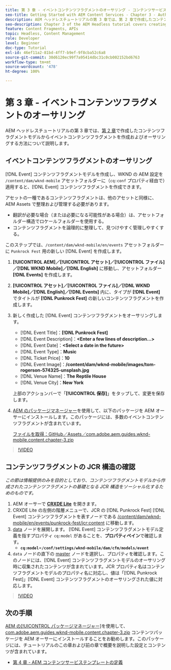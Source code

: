 ```yaml
---
title: 第 3 章 - イベントコンテンツフラグメントのオーサリング - コンテンツサービス
seo-title: Getting Started with AEM Content Services - Chapter 3 - Authoring Event Content Fragments
description: AEM ヘッドレスチュートリアルの第 3 章では、第 2 章で作成したコンテンツフラグメントモデルからイベントコンテンツフラグメントを作成およびオーサリングする方法について説明します。
seo-description: Chapter 3 of the AEM Headless tutorial covers creating and authoring Event Content Fragments from the Content Fragment Model created in Chapter 2.
feature: Content Fragments, APIs
topic: Headless, Content Management
role: Developer
level: Beginner
doc-type: Tutorial
exl-id: 46ef11a2-81bd-4ff7-b9ef-9f8cba52c6a8
source-git-commit: 30d6120ec99f7a95414dbc31c0cb002152bd6763
workflow-type: tm+mt
source-wordcount: '478'
ht-degree: 100%

---
```


# 第 3 章 - イベントコンテンツフラグメントのオーサリング

AEM ヘッドレスチュートリアルの第 3 章では、[第 2 章](./chapter-2.md)で作成したコンテンツフラグメントモデルからイベントコンテンツフラグメントを作成およびオーサリングする方法について説明します。

## イベントコンテンツフラグメントのオーサリング

[!DNL Event] コンテンツフラグメントモデルを作成し、WKND の AEM 設定を `/content/dam/wknd-mobile` アセットフォルダーに（`cq:conf` プロパティ経由で）適用すると、[!DNL Event] コンテンツフラグメントを作成できます。

アセットの一種であるコンテンツフラグメントは、他のアセットと同様に、AEM Assets で整理および管理する必要があります。

* 翻訳が必要な場合（または必要になる可能性がある場合）は、アセットフォルダー構造でロケールフォルダーを使用する。
* コンテンツフラグメントを論理的に整理して、見つけやすく管理しやすくする。

このステップでは、`/content/dam/wknd-mobile/en/events` アセットフォルダーに `Punkrock Fest` 用の新しい [!DNL Event] を作成します。

1. **[!UICONTROL AEM]／[!UICONTROL アセット]／[!UICONTROL ファイル]／[!DNL WKND Mobile]／[!DNL English]** に移動し、アセットフォルダー **[!DNL Events]** を作成します。
1. **[!UICONTROL アセット]／[!UICONTROL ファイル]／[!DNL WKND Mobile]／[!DNL English]／[!DNL Events]** 内に、タイプが **[!DNL Event]** でタイトルが **[!DNL Punkrock Fest]** の新しいコンテンツフラグメントを作成します。
1. 新しく作成した [!DNL Event] コンテンツフラグメントをオーサリングします。

   * [!DNL Event Title]：**[!DNL Punkrock Fest]**
   * [!DNL Event Description]：**&lt;Enter a few lines of description...>**
   * [!DNL Event Date]：**&lt;Select a date in the future>**
   * [!DNL Event Type]：**Music**
   * [!DNL Ticket Price]：**10**
   * [!DNL Event Image]：**/content/dam/wknd-mobile/images/tom-rogerson-574325-unsplash.jpg**
   * [!DNL Venue Name]：**The Reptile House**
   * [!DNL Venue City]：**New York**

   上部のアクションバーで「**[!UICONTROL 保存]**」をタップして、変更を保存します。

1. [AEM のパッケージマネージャー](http://localhost:4502/crx/packmgr/index.jsp)を使用して、以下のパッケージを AEM オーサーにインストールします。このパッケージには、多数のイベントコンテンツフラグメントが含まれています。

   [ファイルを取得：GitHub／Assets／com.adobe.aem.guides.wknd-mobile.content.chapter-3.zip](https://github.com/adobe/aem-guides-wknd-mobile/releases/latest)

>[!VIDEO](https://video.tv.adobe.com/v/28338?quality=12&learn=on)

## コンテンツフラグメントの JCR 構造の確認

*この節は情報提供のみを目的としており、コンテンツフラグメントモデルから作成されたコンテンツフラグメントの基礎となる JCR 構造をソーシャル化するためのものです。*

1. AEM オーサーで **[CRXDE Lite](http://localhost:4502/crx/de/index.jsp)** を開きます。
1. CRXDE Lite の左側の階層メニューで、JCR の [!DNL Punkrock Fest] [!DNL Event] コンテンツフラグメントを表すノードである [/content/dam/wknd-mobile/en/events/punkrock-fest/jcr:content](http://localhost:4502/crx/de/index.jsp#/content/dam/wknd-mobile/en/events/punkrock-fest/jcr:content) に移動します。
1. [data](http://localhost:4502/crx/de/index.jsp#/content/dam/wknd-mobile/en/events/punkrock-fest/jcr:content/data/master) ノードを展開します。
[!DNL Event] コンテンツフラグメントモデル定義を指すプロパティ `cq:model` があることを、**プロパティペイン**&#x200B;で確認します。
   * **`cq:model`**=**`/conf/settings/wknd-mobile/dam/cfm/models/event`**
1. `data` ノードの直下の [master](http://localhost:4502/crx/de/index.jsp#/content/dam/wknd-mobile/en/events/punkrock-fest/jcr:content/data/master) ノードを選択し、プロパティを確認します。このノードには、[!DNL Event] コンテンツフラグメントモデルのオーサリング時に収集されたコンテンツが含まれています。JCR プロパティ名はコンテンツフラグメントモデルのプロパティ名に対応し、値は「[!DNL Punkrock Fest]」[!DNL Event] コンテンツフラグメントのオーサリングされた値に対応します。

>[!VIDEO](https://video.tv.adobe.com/v/28356?quality=12&learn=on)

## 次の手順

[AEM の[!UICONTROL パッケージマネージャー]](http://localhost:4502/crx/packmgr/index.jsp)を使用して、[com.adobe.aem.guides.wknd-mobile.content.chapter-3.zip](https://github.com/adobe/aem-guides-wknd-mobile/releases/latest) コンテンツパッケージを AEM オーサーにインストールすることをお勧めします。このパッケージには、チュートリアルのこの章および前の章で概要を説明した設定とコンテンツが含まれています。

* [第 4 章 - AEM コンテンツサービステンプレートの定義](./chapter-4.md)
